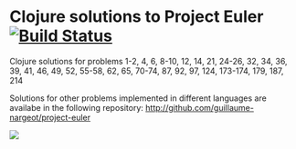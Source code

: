 Clojure solutions to Project Euler [![Build Status](https://travis-ci.org/guillaume-nargeot/project-euler-clojure.png?branch=master)](https://travis-ci.org/guillaume-nargeot/project-euler-clojure)
=====================

Clojure solutions for problems 1-2, 4, 6, 8-10, 12, 14, 21, 24-26, 32, 34, 36, 39, 41, 46, 49, 52, 55-58, 62, 65, 70-74, 87, 92, 97, 124, 173-174, 179, 187, 214

Solutions for other problems implemented in different languages are availabe in the following repository: http://github.com/guillaume-nargeot/project-euler

<img src="http://projecteuler.net/profile/killy971.png"/>
